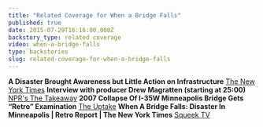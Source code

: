 ```yaml
---
title: "Related Coverage for When a Bridge Falls"
published: true
date: 2015-07-29T16:16:00.000Z
backstory_type: related coverage
video: when-a-bridge-falls
type: backstories
slug: related-coverage-for-when-a-bridge-falls
---
```


**A Disaster Brought Awareness but Little Action on Infrastructure**
[The New York Times](http://www.nytimes.com/2014/03/03/us/a-disaster-brings-awareness-but-little-action-on-infrastructure.html)
**Interview with producer Drew Magratten (starting at 25:00)**
[NPR's The Takeaway](http://www.thetakeaway.org/story/the-takeaway-2014-03-03/)
**2007 Collapse Of I-35W Minneapolis Bridge Gets “Retro” Examination**
[The Uptake](http://theuptake.org/2014/03/09/2007-collapse-of-i-35w-minneapolis-bridge-gets-retro-examination/)
**When A Bridge Falls: Disaster In Minneapolis | Retro Report | The New York Times**
[Squeek TV](http://www.squeektv.com/when-a-bridge-falls-disaster-in-minneapolis-retro-report-the-new-york-times-video_995e84a15.html)

